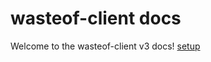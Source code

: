 # wasteof-client docs
Welcome to the wasteof-client v3 docs!
[setup](https://oren-lindsey.github.io/wasteof-client-docs/setup)